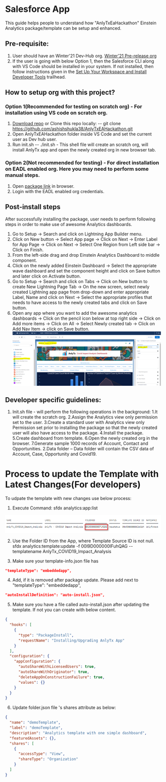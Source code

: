 # Salesforce App

This guide helps people to understand how "AnlyTxEaHackathon" Einstein Analytics package/template can be setup and enhanced.

## Pre-requisite:
1. User should have an Winter'21 Dev-Hub org. [Winter'21 Pre-release org](https://www.salesforce.com/form/signup/prerelease-winter21/)
2. If the user is going with below Option 1, then the Salesforce CLI along with VS Code should be installed in your system. If not installed, then follow instructions given in the [Set Up Your Workspace and Install Developer Tools](https://trailhead.salesforce.com/content/learn/projects/quickstart-vscode-salesforce/vscode-salesforce-ready?trail_id=set-up-your-workspace-and-install-developer-tools) trailhead.

## How to setup org with this project? 

### Option 1(Recommended for testing on scratch org) - For installation using VS code on scratch org.
1. [Download repo](https://github.com/ashishshukla38/AnlyTxEAHackathon/archive/master.zip) or Clone this repo locally: -- git clone https://github.com/ashishshukla38/AnlyTxEAHackathon.git 
2. Open AnlyTxEAHackathon folder inside VS Code and set the current user as Dev hub user.
3. Run init.sh -- ./init.sh - 
    This shell file will create an scratch org, will install AnlyTx app and open the newly created org in new browser tab.
    
### Option 2(Not recommended for testing) - For direct installation on EADL enabled org. Here you may need to perform some manual steps.
1. Open [package link](https://login.salesforce.com/packaging/installPackage.apexp?p0=04tB0000000cylW) in browser.
2. Login with the EADL enabled org credentials.



## Post-install steps
After successfully installing the package, user needs to perform following steps in order to make use of awesome Analytics dashboards.
1. Go to Setup -> Search and click on  Lightning App Builder menu. 
2. Click on New button -> Select App page -> Click on Next -> Enter Label for App Page -> Click on Next -> Select One Region from Left side bar -> Click on Finish.
3. From the left-side drag and drop Einstein Analytics Dashboard to middle component.
4. Click on the newly added Einstein Dashboard -> Select the appropriate wave dashboard and set the component height and click on Save button and later click on Activate button.
5. Go to Setup -> Search and click on Tabs -> Click on New button to create New Lightning Page Tab -> On the new screen, select newly created Lightning app page from drop-down and enter appropriate Label, Name and click on Next -> Select the appropriate profiles that needs to have access to the newly created tabs and click on Save button.
6. Open any app where you want to add the awesome analytics dashboards -> Click on the pencil icon below at top right side -> Click on Add more items -> Click on All -> Select Newly created tab -> Click on Add Nav Item -> click on Save button.
  ![alt text](https://github.com/ashishshukla38/AnlyTxEAHackathon/blob/master/ReadMdImages/Page%20setup.png) 

## Developer specific guidelines: 

1. Init.sh file - will perform the following operations in the background: 
    1.It will create the scratch org. 
    2.Assign the Analytics view only permission set to the user. 
    3.Create a standard user with Analytics view only Permission set prior to installing the package so that the newly created user will also have access to the package. 
    4.Install the package. 
    5.Create dashboard from template. 
    6.Open the newly created org in the browser. 
    7.Generate sample 1000 records of Account, Contact and Opportunities. 
2.Data folder – Data folder will contain the CSV data of Account, Case, Opportunity and Covid19. 

# Process to update the Template with Latest Changes(For developers)

To udpate the template with new changes use below process:

1. Execute Command:
sfdx analytics:app:list
 

 ![alt text](https://github.com/ashishshukla38/AnlyTxEAHackathon/blob/master/ReadMdImages/UpdateTemplateScreenshot.png?raw=true) 



2. Use the Folder ID from the App, where Template Source ID is not null.
sfdx analytics:template:update -f 00l9D000000IFuhQAG  --templatename AnlyTx_COVID19_Impact_Analysis  

3. Make sure your template-info.json file has 
```json
"templateType": "embeddedapp",
```
4. Add, if it is removed after package update. Please add next to "templateType": "embeddedapp",

```json
"autoInstallDefinition": "auto-install.json",
```

5. Make sure you have a file called auto-install.json after updating the template. If not you can create with below content.

```json
{
  "hooks": [
    {
      "type": "PackageInstall",
      "requestName": "Installing/Upgrading AnlyTx App"
    }
  ],
  "configuration": {
    "appConfiguration": {
      "autoShareWithLicensedUsers": true,
      "autoShareWithOriginator": true,
      "deleteAppOnConstructionFailure": true,
      "values": {}
    }
  }
}
 ```

 6. Update folder.json file 's shares attribute as below:
```json
{
  "name": "demoTemplate",
  "label": "demoTemplate",
  "description": "Analytics template with one simple dashboard",
  "featuredAssets": {},
  "shares": [
    {
      "accessType": "View",
      "shareType": "Organization"
    }
  ]
}
```

